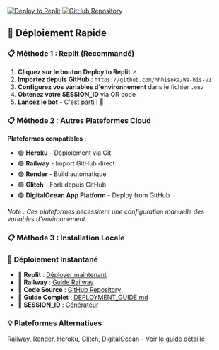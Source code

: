 [![Deploy to Replit](https://replit.com/badge/github/hhhisoka/Wa-his-v1)](https://replit.com/new/github/hhhisoka/Wa-his-v1)
[![GitHub Repository](https://img.shields.io/badge/GitHub-Repository-black?style=for-the-badge&logo=github)](https://github.com/hhhisoka/Wa-his-v1)

## 🚀 Déploiement Rapide

### 📋 **Méthode 1 : Replit (Recommandé)**

1. **Cliquez sur le bouton Deploy to Replit** ↗️
2. **Importez depuis GitHub** : `https://github.com/hhhisoka/Wa-his-v1`
3. **Configurez vos variables d'environnement** dans le fichier `.env`
4. **Obtenez votre SESSION_ID** via QR code
5. **Lancez le bot** - C'est parti ! 🎉

### 📋 **Méthode 2 : Autres Plateformes Cloud**

**Plateformes compatibles :**
- 🟢 **Heroku** - Déploiement via Git
- 🟢 **Railway** - Import GitHub direct
- 🟢 **Render** - Build automatique
- 🟢 **Glitch** - Fork depuis GitHub
- 🟢 **DigitalOcean App Platform** - Deploy from GitHub

*Note : Ces plateformes nécessitent une configuration manuelle des variables d'environnement*

### 📋 **Méthode 3 : Installation Locale**

### 🚀 **Déploiement Instantané**

- 🔧 **Replit** : [Déployer maintenant](https://replit.com/new/github/hhhisoka/Wa-his-v1)
- 🚂 **Railway** : [Guide Railway](DEPLOYMENT_GUIDE.md#2-railway)
- 📂 **Code Source** : [GitHub Repository](https://github.com/hhhisoka/Wa-his-v1)
- 📖 **Guide Complet** : [DEPLOYMENT_GUIDE.md](DEPLOYMENT_GUIDE.md)
- 🔑 **SESSION_ID** : [Générateur](https://wa-his-session.onrender.com/)

### 💡 **Plateformes Alternatives**
Railway, Render, Heroku, Glitch, DigitalOcean - Voir le [guide détaillé](DEPLOYMENT_GUIDE.md)